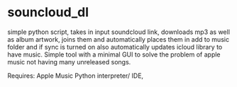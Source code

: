 # souncloud_dl
simple python script, takes in input soundcloud link, downloads mp3 as well as album artwork, joins them and automatically places them in add to music folder and if sync is turned on also automatically updates icloud library to have music. Simple tool with a minimal GUI to solve the problem of apple music not having many unreleased songs.

Requires:
  Apple Music
  Python interpreter/ IDE,
  

